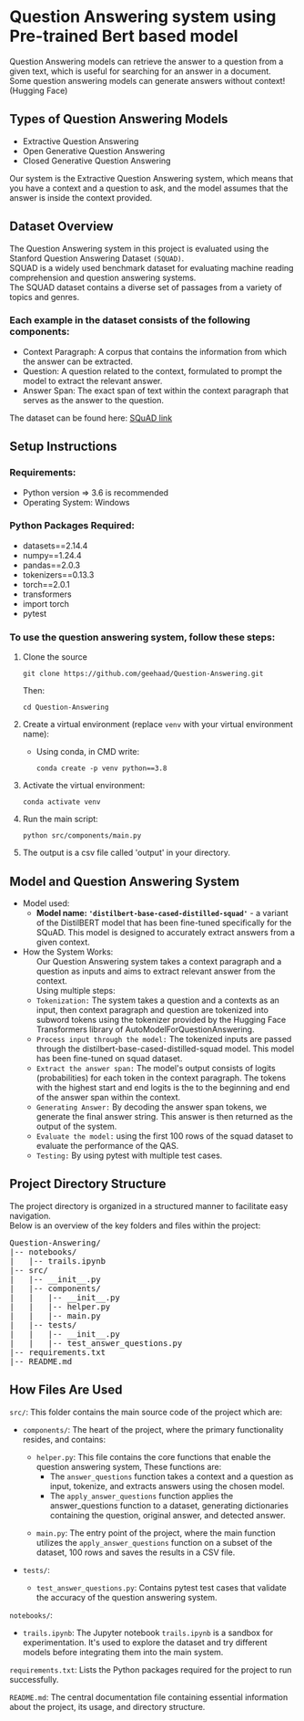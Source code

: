 # Question Answering system using Pre-trained Bert based model 

Question Answering models can retrieve the answer to a question from a given text, which is useful for searching for an answer in a document. <br> Some question answering models can generate answers without context! (Hugging Face)

<h2>Types of Question Answering Models</h2>
<ul>
<li>Extractive Question Answering 
<li>Open Generative Question Answering 
<li>Closed Generative Question Answering 
</ul>

Our system is the Extractive Question Answering system, which means that you have a context and a question to ask, and the model assumes that the answer is inside the context provided.

<h2>Dataset Overview</h2>
The Question Answering system in this project is evaluated using the Stanford Question Answering Dataset <code>(SQUAD)</code>. <br>SQUAD is a widely used benchmark dataset for evaluating machine reading comprehension and question answering systems.<br>
The SQUAD dataset contains a diverse set of passages from a variety of topics and genres.
<br>
<h3>Each example in the dataset consists of the following components:</h3>
<ul>
<li>Context Paragraph: A corpus that contains the information from which the answer can be extracted.
<li>Question: A question related to the context, formulated to prompt the model to extract the relevant answer.
<li>Answer Span: The exact span of text within the context paragraph that serves as the answer to the question.
</ul>
The dataset can be found here: <a href= "https://huggingface.co/datasets/squad">SQuAD link</a>

<h2>Setup Instructions</h2>
<h3>Requirements:</h3>
<ul>
    <li>Python version => 3.6 is recommended
    <li>Operating System: Windows
</ul>

<h3>Python Packages Required: </h3>
<ul> 
    <li>
        datasets==2.14.4
    <li>
        numpy==1.24.4
    <li>
        pandas==2.0.3
    <li>
        tokenizers==0.13.3
    <li>
        torch==2.0.1
    <li>
        transformers
    <li>
        import torch
    <li>
        pytest

</ul>

<h3>To use the question answering system, follow these steps:</h3>

1. Clone the source
    ```
	git clone https://github.com/geehaad/Question-Answering.git
	```
    Then:
    ```
    cd Question-Answering
    ```
2. Create a virtual environment (replace `venv` with your virtual environment name):
    * Using conda, in CMD write:
        ```
        conda create -p venv python==3.8
        ```

3. Activate the virtual environment:
    ```
    conda activate venv
    ```

4. Run the main script:
    ```
    python src/components/main.py
    ```
5. The output is a csv file called 'output' in your directory.
</code>

<h2>Model and Question Answering System</h2>
<ul>
<li>Model used:
    <ul>
        <li><b>Model name: <code>'distilbert-base-cased-distilled-squad'</b></code> - a variant of the DistilBERT model that has been fine-tuned specifically for the SQuAD. This model is designed to accurately extract answers from a given context.</li>
    </ul>
<li>How the System Works:
    <ul>
    Our Question Answering system takes a context paragraph and a question as inputs and aims to extract relevant answer from the context.<br>
    Using multiple steps:
        <li><code>Tokenization:</code>  The system takes a question and a contexts as an input, then context paragraph and question are tokenized into subword tokens using the tokenizer provided by the Hugging Face Transformers library of AutoModelForQuestionAnswering. 
        <li><code>Process input through the model:</code> The tokenized inputs are passed through the distilbert-base-cased-distilled-squad model. This model has been fine-tuned on squad dataset.
        <li><code>Extract the answer span:</code> The model's output consists of logits (probabilities) for each token in the context paragraph. The tokens with the highest start and end logits is the to the beginning and end of the answer span within the context.
        <li><code>Generating Answer:</code> By decoding the answer span tokens, we generate the final answer string. This answer is then returned as the output of the system.
        <li><code>Evaluate the model:</code> using the first 100 rows of the squad dataset to evaluate the performance of the QAS.
        <li><code>Testing:</code> By using pytest with multiple test cases.
    </ul>
</ul>

<h2>Project Directory Structure</h2>
The project directory is organized in a structured manner to facilitate easy navigation.<br>
Below is an overview of the key folders and files within the project:

<pre>
Question-Answering/
|-- notebooks/
|   |-- trails.ipynb
|-- src/
|   |-- __init__.py
|   |-- components/
|   |   |-- __init__.py
|   |   |-- helper.py
|   |   |-- main.py
|   |-- tests/
|   |   |-- __init__.py
|   |   |-- test_answer_questions.py
|-- requirements.txt
|-- README.md
</pre>

<h2>How Files Are Used</h2>
<code>src/</code>: This folder contains the main source code of the project which are:
<ul></p>
    <li><p><code>components/</code>: The heart of the project, where the primary functionality resides, and contains:</p>
        <ul>
            <li>
            <code>helper.py</code>: This file contains the core functions that enable the question answering system, These functions are: 
            <ul>
                <li>The <code>answer_questions</code> function takes a context and a question as input, tokenize, and extracts answers using the chosen model. 
                <li>The <code>apply_answer_questions</code> function applies the answer_questions function to a dataset, generating dictionaries containing the question, original answer, and detected answer.
            </ul>
            <li>
            <p><code>main.py</code>: The entry point of the project, where the main function utilizes the <code>apply_answer_questions</code> function on a subset of the dataset, 100 rows and saves the results in a CSV file.</p>
        </ul>   
    <li><p><code>tests/</code>:</p>
    <ul>
    <li><p><code>test_answer_questions.py</code>: Contains pytest test cases that validate the accuracy of the question answering system.</p>
    </ul>     
</ul>
<p><code>notebooks/</code>:
<ul> <li><code>trails.ipynb</code>: The Jupyter notebook <code>trails.ipynb</code> is a sandbox for experimentation. It's used to explore the dataset and try different models before integrating them into the main system.
</ul>


<p><code>requirements.txt</code>: Lists the Python packages required for the project to run successfully.</p>
<p><code>README.md</code>: The central documentation file containing essential information about the project, its usage, and directory structure.</p>

